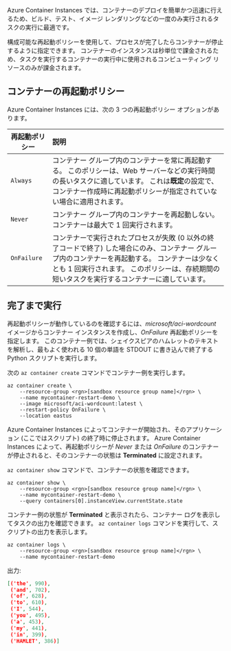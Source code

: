 Azure Container Instances では、コンテナーのデプロイを簡単かつ迅速に行えるため、ビルド、テスト、イメージ レンダリングなどの一度のみ実行されるタスクの実行に最適です。

構成可能な再起動ポリシーを使用して、プロセスが完了したらコンテナーが停止するように指定できます。 コンテナーのインスタンスは秒単位で課金されるため、タスクを実行するコンテナーの実行中に使用されるコンピューティング リソースのみが課金されます。

## <a name="container-restart-policies"></a>コンテナーの再起動ポリシー

Azure Container Instances には、次の 3 つの再起動ポリシー オプションがあります。

| 再起動ポリシー   | 説明 |
| ---------------- | :---------- |
| `Always` | コンテナー グループ内のコンテナーを常に再起動する。 このポリシーは、Web サーバーなどの実行時間の長いタスクに適しています。 これは**既定**の設定で、コンテナー作成時に再起動ポリシーが指定されていない場合に適用されます。 |
| `Never` | コンテナー グループ内のコンテナーを再起動しない。 コンテナーは最大で 1 回実行されます。 |
| `OnFailure` | コンテナーで実行されたプロセスが失敗 (0 以外の終了コードで終了) した場合にのみ、コンテナー グループ内のコンテナーを再起動する。 コンテナーは少なくとも 1 回実行されます。 このポリシーは、存続期間の短いタスクを実行するコンテナーに適しています。 |

## <a name="run-to-completion"></a>完了まで実行

再起動ポリシーが動作しているのを確認するには、*microsoft/aci-wordcount* イメージからコンテナー インスタンスを作成し、*OnFailure* 再起動ポリシーを指定します。 このコンテナー例では、シェイクスピアのハムレットのテキストを解析し、最もよく使われる 10 個の単語を STDOUT に書き込んで終了する Python スクリプトを実行します。

次の `az container create` コマンドでコンテナー例を実行します。

```azurecli
az container create \
    --resource-group <rgn>[sandbox resource group name]</rgn> \
    --name mycontainer-restart-demo \
    --image microsoft/aci-wordcount:latest \
    --restart-policy OnFailure \
    --location eastus
```

Azure Container Instances によってコンテナーが開始され、そのアプリケーション (ここではスクリプト) の終了時に停止されます。 Azure Container Instances によって、再起動ポリシーが *Never* または *OnFailure* のコンテナーが停止されると、そのコンテナーの状態は **Terminated** に設定されます。

`az container show` コマンドで、コンテナーの状態を確認できます。

```azurecli
az container show \
    --resource-group <rgn>[sandbox resource group name]</rgn> \
    --name mycontainer-restart-demo \
    --query containers[0].instanceView.currentState.state
```

コンテナー例の状態が **Terminated** と表示されたら、コンテナー ログを表示してタスクの出力を確認できます。 `az container logs` コマンドを実行して、スクリプトの出力を表示します。

```azurecli
az container logs \
    --resource-group <rgn>[sandbox resource group name]</rgn> \
    --name mycontainer-restart-demo
```

出力: 

```json
[('the', 990),
 ('and', 702),
 ('of', 628),
 ('to', 610),
 ('I', 544),
 ('you', 495),
 ('a', 453),
 ('my', 441),
 ('in', 399),
 ('HAMLET', 386)]
```
